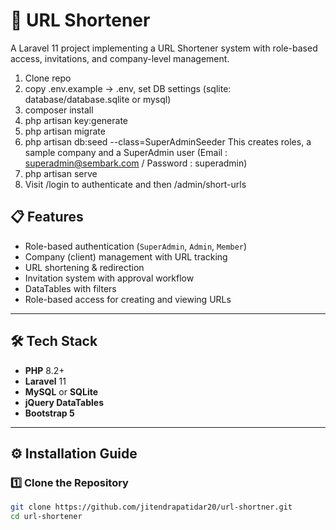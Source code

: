 # 🚀 URL Shortener

A Laravel 11 project implementing a URL Shortener system with role-based access, invitations, and company-level management.

1. Clone repo
2. copy .env.example -> .env, set DB settings (sqlite: database/database.sqlite or mysql)
3. composer install
4. php artisan key:generate
5. php artisan migrate
6. php artisan db:seed --class=SuperAdminSeeder
   This creates roles, a sample company and a SuperAdmin user (Email : superadmin@sembark.com / Password : superadmin)
7. php artisan serve
8. Visit /login to authenticate and then /admin/short-urls

## 📋 Features

- Role-based authentication (`SuperAdmin`, `Admin`, `Member`)
- Company (client) management with URL tracking
- URL shortening & redirection
- Invitation system with approval workflow
- DataTables with filters 
- Role-based access for creating and viewing URLs

---

## 🛠️ Tech Stack

- **PHP** 8.2+
- **Laravel** 11
- **MySQL** or **SQLite**
- **jQuery DataTables**
- **Bootstrap 5**

---

## ⚙️ Installation Guide

### 1️⃣ Clone the Repository
```bash
git clone https://github.com/jitendrapatidar20/url-shortner.git
cd url-shortener
